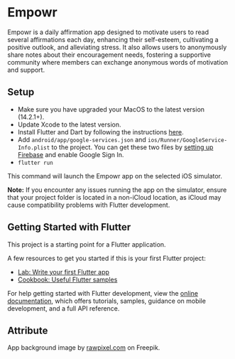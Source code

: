 # Empowr

Empowr is a daily affirmation app designed to motivate users to read several affirmations each day, enhancing their self-esteem, cultivating a positive outlook, and alleviating stress. It also allows users to anonymously share notes about their encouragement needs, fostering a supportive community where members can exchange anonymous words of motivation and support.

## Setup

- Make sure you have upgraded your MacOS to the latest version (14.2.1+).
- Update Xcode to the latest version.
- Install Flutter and Dart by following the instructions [here](https://flutter.dev/docs/get-started/install).
- Add `android/app/google-services.json` and `ios/Runner/GoogleService-Info.plist` to the project. You can get these two files by [setting up Firebase](https://firebase.google.com/docs/flutter/setup?platform=ios) and enable Google Sign In.
- `flutter run`

This command will launch the Empowr app on the selected iOS simulator.

**Note:** If you encounter any issues running the app on the simulator, ensure that your project folder is located in a non-iCloud location, as iCloud may cause compatibility problems with Flutter development.

## Getting Started with Flutter 

This project is a starting point for a Flutter application.

A few resources to get you started if this is your first Flutter project:

- [Lab: Write your first Flutter app](https://docs.flutter.dev/get-started/codelab)
- [Cookbook: Useful Flutter samples](https://docs.flutter.dev/cookbook)

For help getting started with Flutter development, view the
[online documentation](https://docs.flutter.dev/), which offers tutorials,
samples, guidance on mobile development, and a full API reference.

## Attribute
App background image by [rawpixel.com]([rawpixel.com](https://www.freepik.com/free-vector/gradient-blur-soft-pink-pastel-phone-wallpaper-vector_18245926.htm#page=2&query=app%20background&position=5&from_view=keyword&track=ais&uuid=58c90b13-3a5e-4a80-b2c9-7a9bfabf6d4c)) on Freepik.